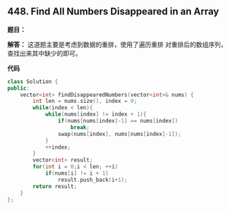 ## 448. Find All Numbers Disappeared in an Array

**题目：**

**解答：**
这道题主要是考虑到数据的重排，使用了遍历重排
对重排后的数组序列，查找出来其中缺少的即可。

**代码**

```cpp
class Solution {
public:
    vector<int> findDisappearedNumbers(vector<int>& nums) {
        int len = nums.size(), index = 0;
        while(index < len){
            while(nums[index] != index + 1){
                if(nums[nums[index]-1] == nums[index])
                    break;
                swap(nums[index], nums[nums[index]-1]);
            }
            ++index;
        }
        vector<int> result;
        for(int i = 0;i < len; ++i)
            if(nums[i] != i + 1)
                result.push_back(i+1);
        return result;
    }
};

```
